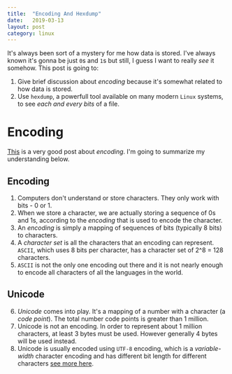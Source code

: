 ```yaml
---
title:  "Encoding And Hexdump"
date:   2019-03-13
layout: post
category: linux
---
```

It's always been sort of a mystery for me how data is stored. I've always known it's gonna be just `0`s and `1`s but still, I guess I want to really *see* it somehow.
This post is going to:
1. Give brief discussion about *encoding* because it's somewhat related to how data is stored.
2. Use `hexdump`, a powerfull tool available on many modern `Linux` systems, to see *each and every bits* of a file.

# Encoding

[This](http://kunststube.net/encoding/) is a very good post about *encoding*. I'm going to summarize my understanding below.

## Encoding

1. Computers don't understand or store characters. They only work with bits - 0 or 1.
2. When we store a character, we are actually storing a sequence of 0s and 1s, according to the *encoding* that is used to encode the character.
3. An *encoding* is simply a mapping of sequences of bits (typically 8 bits) to  characters.
4. A *character set* is all the characters that an encoding can represent. `ASCII`, which uses 8 bits per character, has a character set of 2^8 = 128 characters.
5. `ASCII` is not the only one encoding out there and it is not nearly enough to encode all characters of all the languages in the world.

## Unicode
6. *Unicode* comes into play. It's a mapping of a number with a character (a *code point*). The total number code points is greater than 1 million.
7. Unicode is not an encoding. In order to represent about 1 million characters, at least 3 bytes must be used. However generally 4 bytes will be used instead.
8. Unicode is usually encoded using `UTF-8` encoding, which is a *variable-width* character encoding and has different bit length for different characters [see more here](https://en.wikipedia.org/wiki/UTF-8#Description).
